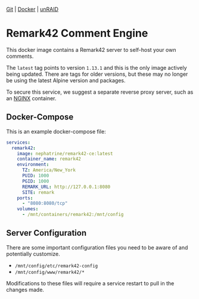 <!--
SPDX-FileCopyrightText: 2023 - 2024 Daniel Wolf <nephatrine@gmail.com>

SPDX-License-Identifier: ISC
-->

[Git](https://code.nephatrine.net/NephNET/docker-remark42-ce/src/branch/master) |
[Docker](https://hub.docker.com/r/nephatrine/remark42-ce/) |
[unRAID](https://code.nephatrine.net/NephNET/unraid-containers)

# Remark42 Comment Engine

This docker image contains a Remark42 server to self-host your own comments.

The `latest` tag points to version `1.13.1` and this is the only image actively
being updated. There are tags for older versions, but these may no longer be
using the latest Alpine version and packages.

To secure this service, we suggest a separate reverse proxy server, such as an
[NGINX](https://nginx.com/) container.

## Docker-Compose

This is an example docker-compose file:

```yaml
services:
  remark42:
    image: nephatrine/remark42-ce:latest
    container_name: remark42
    environment:
      TZ: America/New_York
      PUID: 1000
      PGID: 1000
      REMARK_URL: http://127.0.0.1:8080
      SITE: remark
    ports:
      - "8080:8080/tcp"
    volumes:
      - /mnt/containers/remark42:/mnt/config
```

## Server Configuration

There are some important configuration files you need to be aware of and
potentially customize.

- `/mnt/config/etc/remark42-config`
- `/mnt/config/www/remark42/*`

Modifications to these files will require a service restart to pull in the
changes made.
